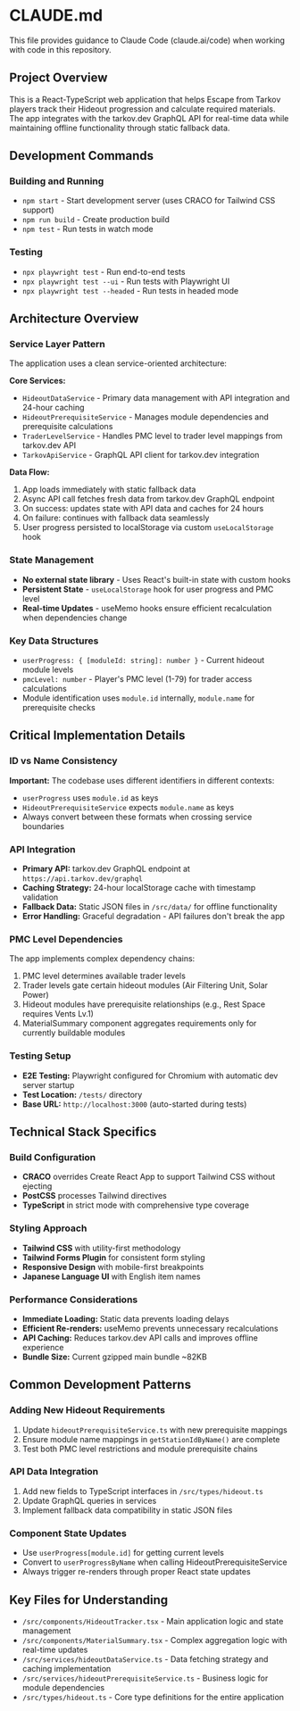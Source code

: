 # CLAUDE.md

This file provides guidance to Claude Code (claude.ai/code) when working with code in this repository.

## Project Overview

This is a React-TypeScript web application that helps Escape from Tarkov players track their Hideout progression and calculate required materials. The app integrates with the tarkov.dev GraphQL API for real-time data while maintaining offline functionality through static fallback data.

## Development Commands

### Building and Running
- `npm start` - Start development server (uses CRACO for Tailwind CSS support)
- `npm run build` - Create production build
- `npm test` - Run tests in watch mode

### Testing
- `npx playwright test` - Run end-to-end tests
- `npx playwright test --ui` - Run tests with Playwright UI
- `npx playwright test --headed` - Run tests in headed mode

## Architecture Overview

### Service Layer Pattern
The application uses a clean service-oriented architecture:

**Core Services:**
- `HideoutDataService` - Primary data management with API integration and 24-hour caching
- `HideoutPrerequisiteService` - Manages module dependencies and prerequisite calculations  
- `TraderLevelService` - Handles PMC level to trader level mappings from tarkov.dev API
- `TarkovApiService` - GraphQL API client for tarkov.dev integration

**Data Flow:**
1. App loads immediately with static fallback data
2. Async API call fetches fresh data from tarkov.dev GraphQL endpoint
3. On success: updates state with API data and caches for 24 hours
4. On failure: continues with fallback data seamlessly
5. User progress persisted to localStorage via custom `useLocalStorage` hook

### State Management
- **No external state library** - Uses React's built-in state with custom hooks
- **Persistent State** - `useLocalStorage` hook for user progress and PMC level
- **Real-time Updates** - useMemo hooks ensure efficient recalculation when dependencies change

### Key Data Structures
- `userProgress: { [moduleId: string]: number }` - Current hideout module levels
- `pmcLevel: number` - Player's PMC level (1-79) for trader access calculations
- Module identification uses `module.id` internally, `module.name` for prerequisite checks

## Critical Implementation Details

### ID vs Name Consistency
**Important:** The codebase uses different identifiers in different contexts:
- `userProgress` uses `module.id` as keys
- `HideoutPrerequisiteService` expects `module.name` as keys
- Always convert between these formats when crossing service boundaries

### API Integration
- **Primary API:** tarkov.dev GraphQL endpoint at `https://api.tarkov.dev/graphql`
- **Caching Strategy:** 24-hour localStorage cache with timestamp validation
- **Fallback Data:** Static JSON files in `/src/data/` for offline functionality
- **Error Handling:** Graceful degradation - API failures don't break the app

### PMC Level Dependencies
The app implements complex dependency chains:
1. PMC level determines available trader levels
2. Trader levels gate certain hideout modules (Air Filtering Unit, Solar Power)
3. Hideout modules have prerequisite relationships (e.g., Rest Space requires Vents Lv.1)
4. MaterialSummary component aggregates requirements only for currently buildable modules

### Testing Setup
- **E2E Testing:** Playwright configured for Chromium with automatic dev server startup
- **Test Location:** `/tests/` directory
- **Base URL:** `http://localhost:3000` (auto-started during tests)

## Technical Stack Specifics

### Build Configuration
- **CRACO** overrides Create React App to support Tailwind CSS without ejecting
- **PostCSS** processes Tailwind directives
- **TypeScript** in strict mode with comprehensive type coverage

### Styling Approach
- **Tailwind CSS** with utility-first methodology
- **Tailwind Forms Plugin** for consistent form styling
- **Responsive Design** with mobile-first breakpoints
- **Japanese Language UI** with English item names

### Performance Considerations
- **Immediate Loading:** Static data prevents loading delays
- **Efficient Re-renders:** useMemo prevents unnecessary recalculations
- **API Caching:** Reduces tarkov.dev API calls and improves offline experience
- **Bundle Size:** Current gzipped main bundle ~82KB

## Common Development Patterns

### Adding New Hideout Requirements
1. Update `hideoutPrerequisiteService.ts` with new prerequisite mappings
2. Ensure module name mappings in `getStationIdByName()` are complete
3. Test both PMC level restrictions and module prerequisite chains

### API Data Integration
1. Add new fields to TypeScript interfaces in `/src/types/hideout.ts`
2. Update GraphQL queries in services
3. Implement fallback data compatibility in static JSON files

### Component State Updates
- Use `userProgress[module.id]` for getting current levels
- Convert to `userProgressByName` when calling HideoutPrerequisiteService
- Always trigger re-renders through proper React state updates

## Key Files for Understanding

- `/src/components/HideoutTracker.tsx` - Main application logic and state management
- `/src/components/MaterialSummary.tsx` - Complex aggregation logic with real-time updates
- `/src/services/hideoutDataService.ts` - Data fetching strategy and caching implementation
- `/src/services/hideoutPrerequisiteService.ts` - Business logic for module dependencies
- `/src/types/hideout.ts` - Core type definitions for the entire application